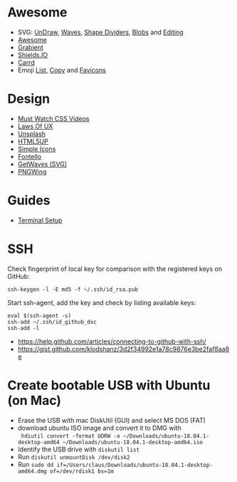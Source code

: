 # Awesome

* SVG: [UnDraw](https://undraw.co/), [Waves](https://getwaves.io/), [Shape Dividers](https://www.shapedivider.app/), [Blobs](https://www.blobmaker.app/) and [Editing](https://www.figma.com/)
* [Awesome](https://project-awesome.org/troxler/awesome-css-frameworks)
* [Grabient](https://www.grabient.com/)
* [Shields.IO](https://shields.io/category/build)
* [Carrd](https://carrd.co/build)
* Emoji [List](https://unicode.org/Public/emoji/1.0/emoji-data.txt), [Copy](https://www.emojicopy.com/) and [Favicons](https://favicon.io/emoji-favicons/)

# Design

* [Must Watch CSS Videos](https://github.com/AllThingsSmitty/must-watch-css/blob/master/README.md)
* [Laws Of UX](https://lawsofux.com/)
* [Unsplash](https://unsplash.com/)
* [HTML5UP](https://html5up.net/)
* [Simple Icons](https://simpleicons.org/)
* [Fontello](http://fontello.com/)
* [GetWaves (SVG)](https://getwaves.io/)
* [PNGWing](https://www.pngwing.com/)

# Guides
* [Terminal Setup](Terminal.md)

# SSH
Check fingerprint of local key for comparison with the registered keys on GitHub:

```
ssh-keygen -l -E md5 -f ~/.ssh/id_rsa.pub
```

Start ssh-agent, add the key and check by listing available keys:
```
eval $(ssh-agent -s)
ssh-add ~/.ssh/id_github_dxc
ssh-add -l
```

* https://help.github.com/articles/connecting-to-github-with-ssh/
* https://gist.github.com/klodshanz/3d2f34992e1a78c9876e3be2faf8aa8e

# Create bootable USB with Ubuntu (on Mac)
* Erase the USB with mac DiskUtil (GUI) and select MS DOS (FAT)
* download ubuntu ISO image and convert it to DMG with  
  ``` hdiutil convert -format UDRW -o ~/Downloads/ubuntu-18.04.1-desktop-amd64 ~/Downloads/ubuntu-18.04.1-desktop-amd64.iso```
* Identify the USB drive with ```diskutil list```
* Run ```diskutil unmountDisk /dev/disk2```
* Run ```sudo dd if=/Users/claus/Downloads/ubuntu-18.04.1-desktop-amd64.dmg of=/dev/rdisk1 bs=1m```
